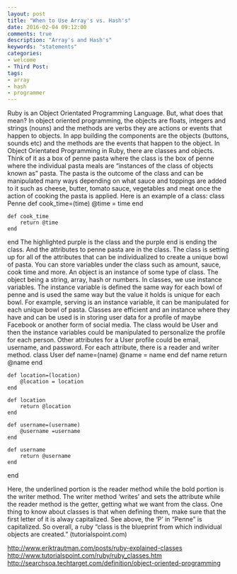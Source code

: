 ```yaml
---
layout: post
title: "When to Use Array's vs. Hash's"
date: 2016-02-04 09:12:00
comments: true
description: "Array's and Hash's"
keywords: "statements"
categories:
- welcome
- Third Post: 
tags:
- array
- hash
- programmer
---
```

Ruby is an Object Orientated Programming Language. But, what does that mean? In object oriented programming, the objects are floats, integers and strings (nouns) and the methods are verbs they are actions or events that happen to objects. In app building the components are the objects (buttons, sounds etc) and the methods are the events that happen to the object. In Object Orientated Programming in Ruby, there are classes and objects. Think of it as a box of penne pasta where the class is the box of penne where the individual pasta meals are “instances of the class of objects known as”  pasta. The pasta is the outcome of the class and can be manipulated many ways depending on what sauce and toppings are added to it such as cheese, butter, tomato sauce, vegetables and meat once the action of cooking the pasta is applied. Here is an example of a class: 
class Penne
	def cook_time=(time)
		@time = time
	end

	def cook_time
		return @time
	end 
end 
	The highlighted purple is the class and the purple end is ending the class. And the attributes to penne pasta are in the class. The class is setting up for all of the attributes that can be individualized to create a unique bowl of pasta. You can store variables under the class such as amount, sauce, cook time and more. An object is an instance of some type of class. The object being a string, array, hash or numbers. In classes, we use instance variables. The instance variable is defined the same way for each bowl of penne and is used the same way but the value it holds is unique for each bowl. For example, serving is an instance variable, it can be manipulated for each unique bowl of pasta. Classes are efficient and an instance where they have and can be used is in storing user data for a profile of maybe Facebook or another form of social media. The class would be User and then the instance variables could be manipulated to personalize the profile for each person. Other attributes for a User profile could be email, username, and password. For each attribute, there is a reader and writer method. 
class User
	def name=(name) 
		@name = name
	end
	def name
		return @name
	end
			
	def location=(location) 
		@location = location
	end

	def location 
		return @location
	end

	def username=(username)
		@username =username
	end

	def username 
		return @username
	end
end

Here, the underlined portion is the reader method while the bold portion is the writer method. The writer method ‘writes’ and sets the attribute while the reader method is the getter, getting what we want from the class. One thing to know about classes is that when defining them, make sure that the first letter of it is alway capitalized. See above, the ‘P’ in “Penne” is capitalized. So overall, a ruby “class is the blueprint from which individual objects are created.” (tutorialspoint.com)

http://www.eriktrautman.com/posts/ruby-explained-classes
http://www.tutorialspoint.com/ruby/ruby_classes.htm
http://searchsoa.techtarget.com/definition/object-oriented-programming

